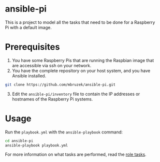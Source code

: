 # ansible-pi
This is a project to model all the tasks that need to be done for a
Raspberry Pi with a default image.

# Prerequisites
1. You have some Raspberry Pis that are running the Raspbian image that are
accessible via ssh on your network.
2. You have the complete repository on your host system, and you have Ansible
installed.
```sh
git clone https://github.com/mbruzek/ansible-pi.git
```
3. Edit the `ansible-pi/inventory` file to contain the IP addresses or hostnames
of the Raspberry Pi systems.

# Usage
Run the `playbook.yml` with the `ansible-playbook` command:
```sh
cd ansible-pi
ansible-playbook playbook.yml
```
For more information on what tasks are performed, read the 
[role tasks](roles/raspbian/tasks/main.yml).
